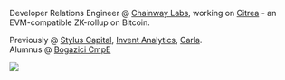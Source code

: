Developer Relations Engineer @ <a href="https://www.chainway.xyz/">Chainway Labs</a>, working on  <a href="https://www.citrea.xyz">Citrea</a> - an EVM-compatible ZK-rollup on Bitcoin. 

Previously  @  <a href="https://www.styluscapital.com/"> Stylus Capital</a>, <a href="https://www.inventanalytics.com/"> Invent Analytics</a>, <a href="https://www.rentcarla.com/"> Carla</a>.<br> 
Alumnus @ <a href="https://www.cmpe.boun.edu.tr/"> Bogazici CmpE<a/>

<a href="https://github.com/antonkomarev/github-profile-views-counter">
    <img src="https://komarev.com/ghpvc/?username=omertalib42">
</a>
